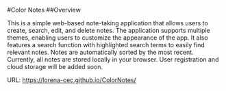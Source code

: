#Color Notes
##Overview

This is a simple web-based note-taking application that allows users to create, search, edit, and delete notes. The application supports multiple themes, enabling users to customize the appearance of the app. It also features a search function with highlighted search terms to easily find relevant notes. Notes are automatically sorted by the most recent. 
Currently, all notes are stored locally in your browser. User registration and cloud storage will be added soon. 

URL: https://lorena-cec.github.io/ColorNotes/
